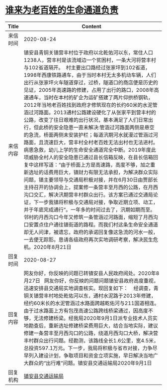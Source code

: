 # <a href="http://www.shangluo.gov.cn/zmhd/ldxxxx.jsp?urltype=leadermail.LeaderMailContentUrl&wbtreeid=1112&leadermailid=6359">谁来为老百姓的生命通道负责</a>
| Title |                                                                                                                                                                                                                                                                                                                                                                       Content                                                                                                                                                                                                                                                                                                                                                                       |
|:-----:|-----------------------------------------------------------------------------------------------------------------------------------------------------------------------------------------------------------------------------------------------------------------------------------------------------------------------------------------------------------------------------------------------------------------------------------------------------------------------------------------------------------------------------------------------------------------------------------------------------------------------------------------------------------------------------------------------------------------------------------------------------|
| 来信时间  | 2020-08-24                                                                                                                                                                                                                                                                                                                                                                                                                                                                                                                                                                                                                                                                                                                                          |
| 来信内容  | 镇安县青铜关镇营丰村位于政府以北乾佑河以东，常住人口1238人，营丰村是该流域边一个贫困村，一条大河将营丰村与102省道隔开。  村主要出口路经过张家坪到102省道，1998年西康铁路通车，由于当时本村无太多机动车辆，人们出行从张家坪火车隧道穿过，过桥，隧道口的商店便是历史的见证，2005年高速路的修建，占用了出行的路口，2008年高速通车，当时在本村的矿企为运矿搭建了两片仰拱桥钢轨，2012年当地老百姓找到政府才修筑现在的长约60米的水泥管涵过河路面。2013通村公路建设硬化了从张家平到营丰村的公路，改变了往日艰难的出行状况，基本满足了人们日常出行，但此桥的安全隐患一直未解决:管涵过河路面两侧是悬空的急流，桥面两侧未安装护栏；每道汛期河水就漫过管涵过河路面，且流速巨大，营丰村全村老百姓无法出村也无法进村。病患急救，幼儿上学的生命安全通道完全中断。2019年度此项威胁全村人的安全隐患已通过县长信箱反映，在县长信箱回复中这样写道：“由于桥面上方是高速路，高度不够，加之重新选址的话费用巨大，镇财力有限无法承担，为解决群众实际问题，镇主要领导与交通局积极对接，并在6月30日由贾部长主持召开的协调会上，提案修一条营丰至月西的公路，在月西沟口交汇，解决汛期营丰村群众出行。该方案已通过交通局论证，下一步我镇将积极与交通局对接，争取近期立项、动工，并于年底完成通行”。一年多的时间过去了，汛期如期而至。邻村的月西沟口今年又修筑一条管涵过河路面，缩短了月西沟口安置点住户通往镇街道的路程。而我们村这条生命安全通道却无人问津，被遗忘，政府的承诺回复像这急流的河水一般，一去便无踪影。恳请各级政府再次实地调研考察，解决民生危机。2020年8月21日 |
| 回复时间  | 2020-08-27                                                                                                                                                                                                                                                                                                                                                                                                                                                                                                                                                                                                                                                                                                                                          |
| 回复内容  | 网友你好，你反映的问题已转镇安县人民政府阅处。2020年8月27日   网友你好，你反映的问题问题镇安县政府高度重视，迅速安排县交通局实地调查核实。现回复如下：    经调查，青铜关镇营丰村地处乾佑河以东，通村水泥路于2013年修建，经约60米长的水泥管涵过水路面跨越乾佑河与211国道相连。由于过水路面上方有包茂高速公路跨线桥梁通过，因高度不够，无法修建桥梁。经我局2020年9月1日派专业技术人员实地勘查后，重新选址修建桥梁费用巨大，结合当地实际，建议修建一条营丰至月西沟口的公路，绕道月西沟口大桥，解决营丰村群众出行问题。经勘测，该路线全长1.6公里，宽4.5米，总投资597.1万元。下一步，我局将积极与省市对接，力争尽早列入建设计划，争取项目和资金立项实施，早日解决当地广大群众的“出行难”问题。镇安县交通运输局2020年9月1日                                                                                                                                                                                                                                                                                                                                                                  |
| 回复机构  | <a href="../../category/agencies/镇安县交通运输局.md">镇安县交通运输局</a>                                                                                                                                                                                                                                                                                                                                                                                                                                                                                                                                                                                                                                                                                          |